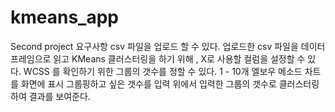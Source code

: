 # kmeans_app


Second project 요구사항
csv 파일을 업로드 할 수 있다.
업로드한 csv 파일을 데이터프레임으로 읽고
KMeans 클러스터링을 하기 위해 , X로 사용할 컬럼을 설정할 수 있다.
WCSS 를 확인하기 위한 그룹의 갯수를 정할 수 있다. 1 - 10개
엘보우 메소드 차트를 화면에 표시
그룹핑하고 싶은 갯수를 입력
위에서 입력한 그룹의 갯수로 클러스터링하여 결과를 보여준다.
